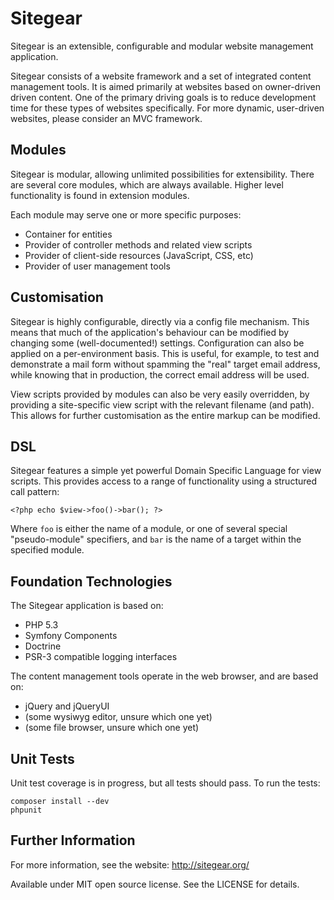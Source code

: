Sitegear
========

Sitegear is an extensible, configurable and modular website management application.

Sitegear consists of a website framework and a set of integrated content management tools.  It is aimed primarily at
websites based on owner-driven driven content.  One of the primary driving goals is to reduce development time for
these types of websites specifically.  For more dynamic, user-driven websites, please consider an MVC framework.

Modules
-------

Sitegear is modular, allowing unlimited possibilities for extensibility.  There are several core modules, which are
always available.  Higher level functionality is found in extension modules.

Each module may serve one or more specific purposes:

 * Container for entities
 * Provider of controller methods and related view scripts
 * Provider of client-side resources (JavaScript, CSS, etc)
 * Provider of user management tools

Customisation
-------------

Sitegear is highly configurable, directly via a config file mechanism.  This means that much of the application's
behaviour can be modified by changing some (well-documented!) settings.  Configuration can also be applied on a
per-environment basis.  This is useful, for example, to test and demonstrate a mail form without spamming the "real"
target email address, while knowing that in production, the correct email address will be used.

View scripts provided by modules can also be very easily overridden, by providing a site-specific view script with the
relevant filename (and path).  This allows for further customisation as the entire markup can be modified.

DSL
---

Sitegear features a simple yet powerful Domain Specific Language for view scripts.  This provides access to a range of
functionality using a structured call pattern:

    <?php echo $view->foo()->bar(); ?>

Where `foo` is either the name of a module, or one of several special "pseudo-module" specifiers, and `bar` is the name
of a target within the specified module.

Foundation Technologies
-----------------------

The Sitegear application is based on:

 * PHP 5.3
 * Symfony Components
 * Doctrine
 * PSR-3 compatible logging interfaces

The content management tools operate in the web browser, and are based on:

 * jQuery and jQueryUI
 * (some wysiwyg editor, unsure which one yet)
 * (some file browser, unsure which one yet)

Unit Tests
----------

Unit test coverage is in progress, but all tests should pass.  To run the tests:

    composer install --dev
    phpunit

Further Information
-------------------

For more information, see the website: http://sitegear.org/

Available under MIT open source license.  See the LICENSE for details.
